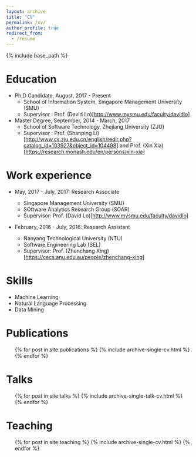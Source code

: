 ```yaml
---
layout: archive
title: "CV"
permalink: /cv/
author_profile: true
redirect_from:
  - /resume
---
```


{% include base_path %}

Education
======
* Ph.D Candidate, August, 2017 - Present
    * School of Information System, Singapore Management University (SMU)
    * Supervisor : Prof. (David Lo)[http://www.mysmu.edu/faculty/davidlo]
* Master Degree, September, 2014 - March, 2017
    * School of Software Technology, Zhejiang University (ZJU)
    * Supervisor : Prof. (Shanping Li)[http://www.cs.zju.edu.cn/english/redir.php?catalog_id=103927&object_id=104498] and Prof. (Xin Xia)[https://research.monash.edu/en/persons/xin-xia]

Work experience
======
* May, 2017 - July, 2017: Research Associate
  * Singapore Management University (SMU)
  * SOftware Analytics Research Group (SOAR)
  * Supervisor: Prof. (David Lo)[http://www.mysmu.edu/faculty/davidlo]

* February, 2016 - July, 2016: Research Assistant
  * Nanyang Technological University (NTU)
  * Software Engineering Lab (SEL)
  * Supervisor: Prof. (Zhenchang Xing)[https://cecs.anu.edu.au/people/zhenchang-xing]

Skills
======
* Machine Learning
* Natural Language Processing
* Data Mining

Publications
======
  <ul>{% for post in site.publications %}
    {% include archive-single-cv.html %}
  {% endfor %}</ul>
  
Talks
======
  <ul>{% for post in site.talks %}
    {% include archive-single-talk-cv.html %}
  {% endfor %}</ul>
  
Teaching
======
  <ul>{% for post in site.teaching %}
    {% include archive-single-cv.html %}
  {% endfor %}</ul>
  
<!-- Service and leadership
======
* Currently signed in to 43 different slack teams
 -->